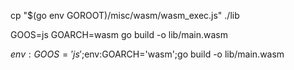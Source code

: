 cp "$(go env GOROOT)/misc/wasm/wasm_exec.js" ./lib

GOOS=js GOARCH=wasm go build -o lib/main.wasm

$env:GOOS='js';$env:GOARCH='wasm';go build -o lib/main.wasm
